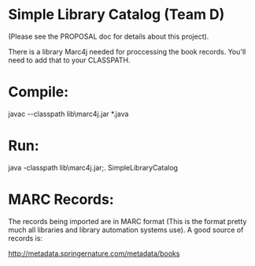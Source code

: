 # Simple Library Catalog (Team D)

(Please see the PROPOSAL doc for details about this project).

There is a library Marc4j needed for proccessing the book records. You'll need to add that to your CLASSPATH. 

# Compile:
javac --classpath lib\marc4j.jar *.java

# Run:
java -classpath lib\marc4j.jar;. SimpleLibraryCatalog

# MARC Records:
The records being imported are in MARC format (This is the format pretty much all libraries and library automation systems use). A good source of records is:

http://metadata.springernature.com/metadata/books